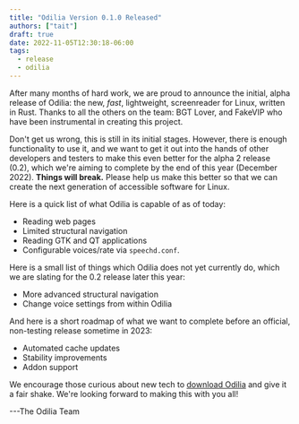 ```yaml
---
title: "Odilia Version 0.1.0 Released"
authors: ["tait"]
draft: true
date: 2022-11-05T12:30:18-06:00
tags:
  - release
  - odilia
---
```


After many months of hard work, we are proud to announce the initial, alpha release of Odilia:
the new, *fast*, lightweight, screenreader for Linux, written in Rust.
Thanks to all the others on the team: BGT Lover, and FakeVIP who have been instrumental in creating this project.

Don't get us wrong, this is still in its initial stages.
However, there is enough functionality to use it, and we want to get it out into the hands of other developers and testers to make this even better for the alpha 2 release (0.2), which we're aiming to complete by the end of this year (December 2022).
**Things will break.**
Please help us make this better so that we can create the next generation of accessible software for Linux.

Here is a quick list of what Odilia is capable of as of today:

* Reading web pages
* Limited structural navigation
* Reading GTK and QT applications
* Configurable voices/rate via `speechd.conf`.

Here is a small list of things which Odilia does not yet currently do, which we are slating for the 0.2 release later this year:

* More advanced structural navigation
* Change voice settings from within Odilia

And here is a short roadmap of what we want to complete before an official, non-testing release sometime in 2023:

* Automated cache updates
* Stability improvements
* Addon support

We encourage those curious about new tech to [download Odilia](/doc/user/installation/) and give it a fair shake.
We're looking forward to making this with you all!

---The Odilia Team
